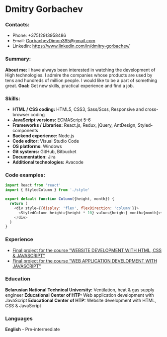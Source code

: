 # Dmitry Gorbachev

### Contacts:
* Phone: +375(29)3958486
* Email: GorbachevDimon395@gmail.com
* Linkedin: https://www.linkedin.com/in/dmitry-gorbachev/

### Summary:
**About me:** I have always been interested in watching the development of High technologies. I admire the companies whose products are used by tens and hundreds of million people. I would like to be a part of something great.
**Goal:** Get new skills, practical experience and find a job.  

### Skills:
* **HTML / CSS coding:** HTML5, CSS3, Sass/Scss, Responsive and cross-browser coding
* **JavaScript versions:** ECMAScript 5-6
* **Frameworks / Libraries:** React.js, Redux, jQuery, AntDesign, Styled-components
* **Backend experience:** Node.js 
* **Code editor:** Visual Studio Code
* **OS platforms:** Windows
* **Git systems:** GitHub, Bitbucket
* **Documentation:** Jira
* **Additional technologies:** Avacode

### Code examples:
```js
import React from 'react'
import { StyledColumn } from './style'

export default function Column({height, month}) {
  return (
    <div style={{display: 'flex', flexDirection: 'column'}}>
      <StyledColumn height={height * 10} value={height} month={month}></StyledColumn>
    </div>
  )
}
```

### Experience
* [Final project for the course "WEBSITE DEVELOPMENT WITH HTML, CSS & JAVASCRIPT"](https://github.com/GorbachevDimonBY/Barbershop-graduation-project)
* [Final project for the course "WEB APPLICATION DEVELOPMENT WITH JAVASCRIPT"](https://github.com/GorbachevDimonBY/Alcohol-Calculator-graduation-project)

### Education 
**Belarusian National Technical University:** Ventilation, heat & gas supply engineer
**Educational Center of HTP:** Web application development with JavaScript
**Educational Center of HTP:** Website development with HTML, CSS & JavaScript

### Languages
**English** - Pre-intermediate